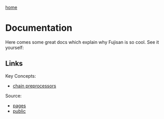 [home][home]

Documentation
=============

Here comes some great docs which explain why Fujisan is so cool. See
it yourself:

Links
----
Key Concepts:
- [chain preprocessors][chain-preprocessors]

Source:
- [pages][pages]
- [public][public]


[home]: /
[chain-preprocessors]: ./chain-preprocessors.html
[pages]: ./pages.html
[public]: ./public.html
